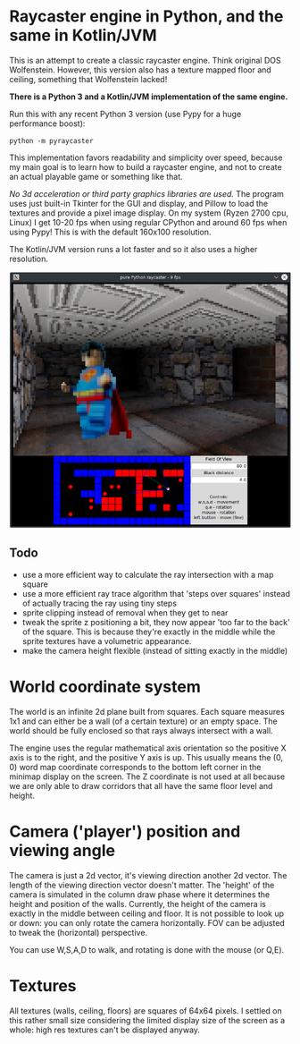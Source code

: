 # Raycaster engine in Python, and the same in Kotlin/JVM

This is an attempt to create a classic raycaster engine. Think original DOS Wolfenstein.
However, this version also has a texture mapped floor and ceiling, something that
Wolfenstein lacked!

**There is a Python 3 and a Kotlin/JVM implementation of the same engine.**

Run this with any recent Python 3 version (use Pypy for a huge performance boost):

    python -m pyraycaster
    
This implementation favors readability and simplicity over speed, because my main goal
is to learn how to build a raycaster engine, and not to create an actual playable game or something like that. 

*No 3d acceleration or third party graphics libraries are used.* 
The program uses just built-in Tkinter for the GUI and display, and Pillow to load the textures 
and provide a pixel image display.
On my system (Ryzen 2700 cpu, Linux) I get 10-20 fps when using regular CPython 
and around 60 fps when using Pypy!  This is with the default 160x100 resolution.

The Kotlin/JVM version runs a lot faster and so it also uses a higher resolution.

![screenshot](raycaster.png)


## Todo

- use a more efficient way to calculate the ray intersection with a map square
- use a more efficient ray trace algorithm that 'steps over squares' instead of actually tracing the ray using tiny steps
- sprite clipping instead of removal when they get to near
- tweak the sprite z positioning a bit, they now appear 'too far to the back' of the square.
  This is because they're exactly in the middle while the sprite textures have a volumetric appearance.
- make the camera height flexible (instead of sitting exactly in the middle)


# World coordinate system

The world is an infinite 2d plane built from squares. Each square measures 1x1 and
can either be a wall (of a certain texture) or an empty space.
The world should be fully enclosed so that rays always intersect with a wall.
 
The engine uses the regular mathematical axis orientation so the positive X axis is to the right,
and the positive Y axis is up.  This usually means the (0, 0) word map coordinate
corresponds to the bottom left corner in the minimap display on the screen.
The Z coordinate is not used at all because we are only able to draw corridors
that all have the same floor level and height.


# Camera ('player') position and viewing angle

The camera is just a 2d vector, it's viewing direction another 2d vector.
The length of the viewing direction vector doesn't matter.
The 'height' of the camera is simulated in the column draw phase where it
determines the height and position of the walls. Currently, the height of the
camera is exactly in the middle between ceiling and floor.
It is not possible to look up or down: you can only rotate the camera horizontally.
FOV can be adjusted to tweak the (horizontal) perspective.

You can use W,S,A,D to walk, and rotating is done with the mouse (or Q,E).


# Textures

All textures (walls, ceiling, floors) are squares of 64x64 pixels.
I settled on this rather small size considering the limited display size
of the screen as a whole: high res textures can't be displayed anyway.
